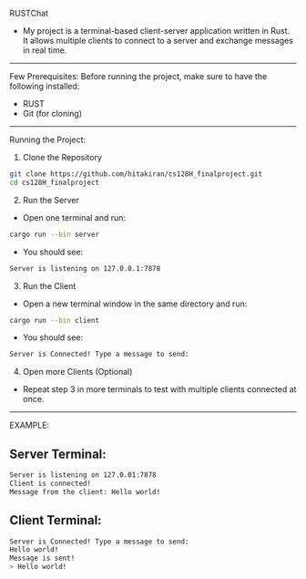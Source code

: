 RUSTChat
- My project is a terminal-based client-server application written in Rust. It allows multiple clients to connect to a server and exchange messages in real time.

---
Few Prerequisites:
Before running the project, make sure to have the following installed: 
- RUST
- Git (for cloning)

---
Running the Project:
1. Clone the Repository
```bash
git clone https://github.com/hitakiran/cs128H_finalproject.git
cd cs128H_finalproject
```


2. Run the Server
- Open one terminal and run:
  
```bash
cargo run --bin server
```

- You should see:
```bash
Server is listening on 127.0.0.1:7878
```


3. Run the Client
- Open a new terminal window in the same directory and run:
```bash
cargo run --bin client
```

- You should see:
```bash
Server is Connected! Type a message to send:
```

4. Open more Clients (Optional)
- Repeat step 3 in more terminals to test with multiple clients connected at once.


---

EXAMPLE:


## Server Terminal:
```bash
Server is listening on 127.0.01:7878
Client is connected!
Message from the client: Hello world!
```

## Client Terminal:
```bash
Server is Connected! Type a message to send: 
Hello world!
Message is sent!
> Hello world!
```
